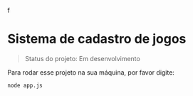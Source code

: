 f<h1>Sistema de cadastro de jogos</h1>

> Status do projeto: Em desenvolvimento

Para rodar esse projeto na sua máquina, por favor digite:

```
node app.js
```
